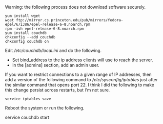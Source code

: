 Warning: the following process does not download software securely.

~~~
yum install wget
wget ftp://mirror.cs.princeton.edu/pub/mirrors/fedora-epel/6/i386/epel-release-6-8.noarch.rpm
rpm -ivh epel-release-6-8.noarch.rpm
yum install couchdb
chkconfig --add couchdb
chkconfig couchdb on
~~~

Edit _/etc/couchdb/local.ini_ and do the following.

- Set bind_address to the ip address clients will use to reach the server.
- In the [admins] section, add an admin user.

If you want to restrict connections to a given range of
IP addresses, then add a version of the following command 
to _/etc/sysconfig/iptables_ just after the similar command
that opens port 22.
I think I did the following to make this change persist across restarts,
but I'm not sure.

~~~
service iptables save
~~~

Reboot the system or run the following.

   service couchdb start

